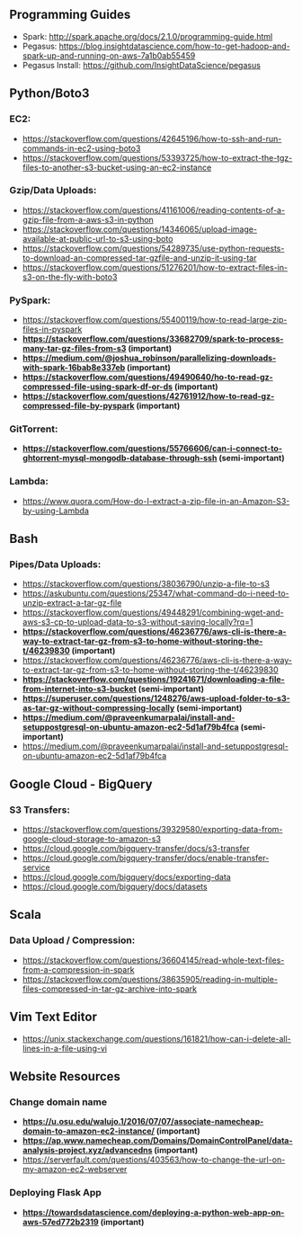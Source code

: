 ## Programming Guides
* Spark: http://spark.apache.org/docs/2.1.0/programming-guide.html
* Pegasus: https://blog.insightdatascience.com/how-to-get-hadoop-and-spark-up-and-running-on-aws-7a1b0ab55459
* Pegasus Install: https://github.com/InsightDataScience/pegasus

## Python/Boto3
### EC2:
* https://stackoverflow.com/questions/42645196/how-to-ssh-and-run-commands-in-ec2-using-boto3
* https://stackoverflow.com/questions/53393725/how-to-extract-the-tgz-files-to-another-s3-bucket-using-an-ec2-instance

### Gzip/Data Uploads:
* https://stackoverflow.com/questions/41161006/reading-contents-of-a-gzip-file-from-a-aws-s3-in-python
* https://stackoverflow.com/questions/14346065/upload-image-available-at-public-url-to-s3-using-boto
* https://stackoverflow.com/questions/54289735/use-python-requests-to-download-an-compressed-tar-gzfile-and-unzip-it-using-tar
* https://stackoverflow.com/questions/51276201/how-to-extract-files-in-s3-on-the-fly-with-boto3

### PySpark:
* https://stackoverflow.com/questions/55400119/how-to-read-large-zip-files-in-pyspark
* **https://stackoverflow.com/questions/33682709/spark-to-process-many-tar-gz-files-from-s3 (important)**
* **https://medium.com/@joshua_robinson/parallelizing-downloads-with-spark-16bab8e337eb (important)**
* **https://stackoverflow.com/questions/49490640/ho-to-read-gz-compressed-file-using-spark-df-or-ds (important)**
* **https://stackoverflow.com/questions/42761912/how-to-read-gz-compressed-file-by-pyspark (important)**

### GitTorrent:
* **https://stackoverflow.com/questions/55766606/can-i-connect-to-ghtorrent-mysql-mongodb-database-through-ssh (semi-important)**

### Lambda:
* https://www.quora.com/How-do-I-extract-a-zip-file-in-an-Amazon-S3-by-using-Lambda

## Bash
### Pipes/Data Uploads:
* https://stackoverflow.com/questions/38036790/unzip-a-file-to-s3
* https://askubuntu.com/questions/25347/what-command-do-i-need-to-unzip-extract-a-tar-gz-file
* https://stackoverflow.com/questions/49448291/combining-wget-and-aws-s3-cp-to-upload-data-to-s3-without-saving-locally?rq=1
*  **https://stackoverflow.com/questions/46236776/aws-cli-is-there-a-way-to-extract-tar-gz-from-s3-to-home-without-storing-the-t/46239830  (important)**
* https://stackoverflow.com/questions/46236776/aws-cli-is-there-a-way-to-extract-tar-gz-from-s3-to-home-without-storing-the-t/46239830
* **https://stackoverflow.com/questions/19241671/downloading-a-file-from-internet-into-s3-bucket (semi-important)**
* **https://superuser.com/questions/1248276/aws-upload-folder-to-s3-as-tar-gz-without-compressing-locally (semi-important)**
* **https://medium.com/@praveenkumarpalai/install-and-setuppostgresql-on-ubuntu-amazon-ec2-5d1af79b4fca (semi-important)**
* https://medium.com/@praveenkumarpalai/install-and-setuppostgresql-on-ubuntu-amazon-ec2-5d1af79b4fca

## Google Cloud - BigQuery
### S3 Transfers:
* https://stackoverflow.com/questions/39329580/exporting-data-from-google-cloud-storage-to-amazon-s3
* https://cloud.google.com/bigquery-transfer/docs/s3-transfer
* https://cloud.google.com/bigquery-transfer/docs/enable-transfer-service
* https://cloud.google.com/bigquery/docs/exporting-data
* https://cloud.google.com/bigquery/docs/datasets

## Scala
### Data Upload / Compression:
* https://stackoverflow.com/questions/36604145/read-whole-text-files-from-a-compression-in-spark
* https://stackoverflow.com/questions/38635905/reading-in-multiple-files-compressed-in-tar-gz-archive-into-spark

## Vim Text Editor
* https://unix.stackexchange.com/questions/161821/how-can-i-delete-all-lines-in-a-file-using-vi

## Website Resources
### Change domain name
* **https://u.osu.edu/walujo.1/2016/07/07/associate-namecheap-domain-to-amazon-ec2-instance/ (important)**
* **https://ap.www.namecheap.com/Domains/DomainControlPanel/data-analysis-project.xyz/advancedns (important)**
* https://serverfault.com/questions/403563/how-to-change-the-url-on-my-amazon-ec2-webserver

### Deploying Flask App
* **https://towardsdatascience.com/deploying-a-python-web-app-on-aws-57ed772b2319 (important)**
